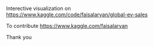 Interective visualization on https://www.kaggle.com/code/faisalaryan/global-ev-sales

To contribute https://www.kaggle.com/faisalaryan

Thank you
